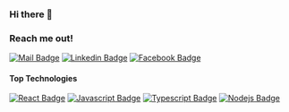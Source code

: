 ### Hi there 👋

### Reach me out!

[![Mail Badge](https://img.shields.io/badge/-danangekal-c0392b?style=flat&labelColor=c0392b&logo=gmail&logoColor=white)](mailto:danangekal@gmail.com)
[![Linkedin Badge](https://img.shields.io/badge/-Danang%20Eko%20Alfianto-0e76a8?style=flat&labelColor=0e76a8&logo=linkedin&logoColor=white)](https://www.linkedin.com/in/danangekal/)
[![Facebook Badge](https://img.shields.io/badge/-Danang%20Eko%20Alfianto-0e76a8?style=flat&labelColor=0e76a8&logo=facebook&logoColor=white)](https://www.facebook.com/danangekal/)

#### Top Technologies

[![React Badge](https://img.shields.io/badge/-React-61DBFB?style=for-the-badge&labelColor=black&logo=react&logoColor=61DBFB)](#)
[![Javascript Badge](https://img.shields.io/badge/-Javascript-F0DB4F?style=for-the-badge&labelColor=black&logo=javascript&logoColor=F0DB4F)](#)
[![Typescript Badge](https://img.shields.io/badge/-Typescript-007acc?style=for-the-badge&labelColor=black&logo=typescript&logoColor=007acc)](#) 
[![Nodejs Badge](https://img.shields.io/badge/-Nodejs-3C873A?style=for-the-badge&labelColor=black&logo=node.js&logoColor=3C873A)](#)

<!--
**danangekal/danangekal** is a ✨ _special_ ✨ repository because its `README.md` (this file) appears on your GitHub profile.

Here are some ideas to get you started:

- 🔭 I’m currently working on ...
- 🌱 I’m currently learning ...
- 👯 I’m looking to collaborate on ...
- 🤔 I’m looking for help with ...
- 💬 Ask me about ...
- 📫 How to reach me: ...
- 😄 Pronouns: ...
- ⚡ Fun fact: ...
-->

